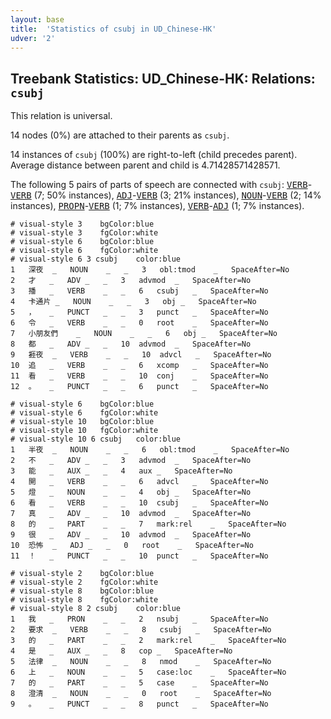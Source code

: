 ```yaml
---
layout: base
title:  'Statistics of csubj in UD_Chinese-HK'
udver: '2'
---
```


## Treebank Statistics: UD_Chinese-HK: Relations: `csubj`

This relation is universal.

14 nodes (0%) are attached to their parents as `csubj`.

14 instances of `csubj` (100%) are right-to-left (child precedes parent).
Average distance between parent and child is 4.71428571428571.

The following 5 pairs of parts of speech are connected with `csubj`: <tt><a href="zh_hk-pos-VERB.html">VERB</a></tt>-<tt><a href="zh_hk-pos-VERB.html">VERB</a></tt> (7; 50% instances), <tt><a href="zh_hk-pos-ADJ.html">ADJ</a></tt>-<tt><a href="zh_hk-pos-VERB.html">VERB</a></tt> (3; 21% instances), <tt><a href="zh_hk-pos-NOUN.html">NOUN</a></tt>-<tt><a href="zh_hk-pos-VERB.html">VERB</a></tt> (2; 14% instances), <tt><a href="zh_hk-pos-PROPN.html">PROPN</a></tt>-<tt><a href="zh_hk-pos-VERB.html">VERB</a></tt> (1; 7% instances), <tt><a href="zh_hk-pos-VERB.html">VERB</a></tt>-<tt><a href="zh_hk-pos-ADJ.html">ADJ</a></tt> (1; 7% instances).


~~~ conllu
# visual-style 3	bgColor:blue
# visual-style 3	fgColor:white
# visual-style 6	bgColor:blue
# visual-style 6	fgColor:white
# visual-style 6 3 csubj	color:blue
1	深夜	_	NOUN	_	_	3	obl:tmod	_	SpaceAfter=No
2	才	_	ADV	_	_	3	advmod	_	SpaceAfter=No
3	播	_	VERB	_	_	6	csubj	_	SpaceAfter=No
4	卡通片	_	NOUN	_	_	3	obj	_	SpaceAfter=No
5	，	_	PUNCT	_	_	3	punct	_	SpaceAfter=No
6	令	_	VERB	_	_	0	root	_	SpaceAfter=No
7	小朋友們	_	NOUN	_	_	6	obj	_	SpaceAfter=No
8	都	_	ADV	_	_	10	advmod	_	SpaceAfter=No
9	捱夜	_	VERB	_	_	10	advcl	_	SpaceAfter=No
10	追	_	VERB	_	_	6	xcomp	_	SpaceAfter=No
11	看	_	VERB	_	_	10	conj	_	SpaceAfter=No
12	。	_	PUNCT	_	_	6	punct	_	SpaceAfter=No

~~~


~~~ conllu
# visual-style 6	bgColor:blue
# visual-style 6	fgColor:white
# visual-style 10	bgColor:blue
# visual-style 10	fgColor:white
# visual-style 10 6 csubj	color:blue
1	半夜	_	NOUN	_	_	6	obl:tmod	_	SpaceAfter=No
2	不	_	ADV	_	_	3	advmod	_	SpaceAfter=No
3	能	_	AUX	_	_	4	aux	_	SpaceAfter=No
4	開	_	VERB	_	_	6	advcl	_	SpaceAfter=No
5	燈	_	NOUN	_	_	4	obj	_	SpaceAfter=No
6	看	_	VERB	_	_	10	csubj	_	SpaceAfter=No
7	真	_	ADV	_	_	10	advmod	_	SpaceAfter=No
8	的	_	PART	_	_	7	mark:rel	_	SpaceAfter=No
9	很	_	ADV	_	_	10	advmod	_	SpaceAfter=No
10	恐怖	_	ADJ	_	_	0	root	_	SpaceAfter=No
11	！	_	PUNCT	_	_	10	punct	_	SpaceAfter=No

~~~


~~~ conllu
# visual-style 2	bgColor:blue
# visual-style 2	fgColor:white
# visual-style 8	bgColor:blue
# visual-style 8	fgColor:white
# visual-style 8 2 csubj	color:blue
1	我	_	PRON	_	_	2	nsubj	_	SpaceAfter=No
2	要求	_	VERB	_	_	8	csubj	_	SpaceAfter=No
3	的	_	PART	_	_	2	mark:rel	_	SpaceAfter=No
4	是	_	AUX	_	_	8	cop	_	SpaceAfter=No
5	法律	_	NOUN	_	_	8	nmod	_	SpaceAfter=No
6	上	_	NOUN	_	_	5	case:loc	_	SpaceAfter=No
7	的	_	PART	_	_	5	case	_	SpaceAfter=No
8	澄清	_	NOUN	_	_	0	root	_	SpaceAfter=No
9	。	_	PUNCT	_	_	8	punct	_	SpaceAfter=No

~~~


